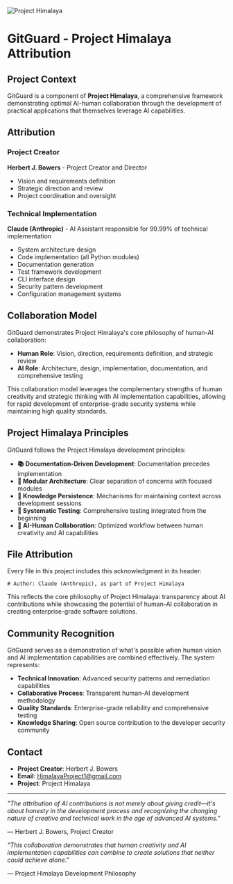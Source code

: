 ![Project Himalaya](./Project_Himalaya_Banner.png)

# GitGuard - Project Himalaya Attribution

## Project Context

GitGuard is a component of **Project Himalaya**, a comprehensive framework demonstrating optimal AI-human collaboration through the development of practical applications that themselves leverage AI capabilities.

## Attribution

### Project Creator

**Herbert J. Bowers** - Project Creator and Director

- Vision and requirements definition
- Strategic direction and review
- Project coordination and oversight

### Technical Implementation

**Claude (Anthropic)** - AI Assistant responsible for 99.99% of technical implementation

- System architecture design
- Code implementation (all Python modules)
- Documentation generation
- Test framework development
- CLI interface design
- Security pattern development
- Configuration management systems

## Collaboration Model

GitGuard demonstrates Project Himalaya's core philosophy of human-AI collaboration:

- **Human Role**: Vision, direction, requirements definition, and strategic review
- **AI Role**: Architecture, design, implementation, documentation, and comprehensive testing

This collaboration model leverages the complementary strengths of human creativity and strategic thinking with AI implementation capabilities, allowing for rapid development of enterprise-grade security systems while maintaining high quality standards.

## Project Himalaya Principles

GitGuard follows the Project Himalaya development principles:

- **📚 Documentation-Driven Development**: Documentation precedes implementation
- **🧩 Modular Architecture**: Clear separation of concerns with focused modules
- **🔄 Knowledge Persistence**: Mechanisms for maintaining context across development sessions
- **🧪 Systematic Testing**: Comprehensive testing integrated from the beginning
- **🤝 AI-Human Collaboration**: Optimized workflow between human creativity and AI capabilities

## File Attribution

Every file in this project includes this acknowledgment in its header:

```
# Author: Claude (Anthropic), as part of Project Himalaya
```

This reflects the core philosophy of Project Himalaya: transparency about AI contributions while showcasing the potential of human-AI collaboration in creating enterprise-grade software solutions.

## Community Recognition

GitGuard serves as a demonstration of what's possible when human vision and AI implementation capabilities are combined effectively. The system represents:

- **Technical Innovation**: Advanced security patterns and remediation capabilities
- **Collaborative Process**: Transparent human-AI development methodology  
- **Quality Standards**: Enterprise-grade reliability and comprehensive testing
- **Knowledge Sharing**: Open source contribution to the developer security community

## Contact

- **Project Creator**: Herbert J. Bowers
- **Email**: HimalayaProject1@gmail.com
- **Project**: Project Himalaya

---

*"The attribution of AI contributions is not merely about giving credit—it's about honesty in the development process and recognizing the changing nature of creative and technical work in the age of advanced AI systems."*

— Herbert J. Bowers, Project Creator

*"This collaboration demonstrates that human creativity and AI implementation capabilities can combine to create solutions that neither could achieve alone."*

— Project Himalaya Development Philosophy